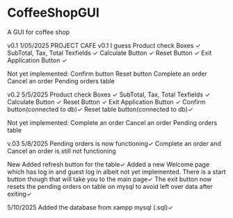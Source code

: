 # CoffeeShopGUI
A GUI for coffee shop

v0.1 1/05/2025
PROJECT CAFE v0.1 I guess
Product check Boxes ✓
SubTotal, Tax, Total Texfields ✓
Calculate Button ✓
Reset Button ✓
Exit Application Button ✓

Not yet implemented:
Confirm button
Reset button
Complete an order
Cancel an order
Pending orders table

v0.2 5/5/2025
Product check Boxes ✓
SubTotal, Tax, Total Texfields ✓
Calculate Button ✓
Reset Button ✓
Exit Application Button ✓
Confirm button(connected to db)✓
Reset table button(connected to db)✓

Not yet implemented:
Complete an order
Cancel an order
Pending orders table

v.03 5/8/2025
Pending orders is now functioning✓
Complete an order and Cancel an order is still not functioning

New
Added refresh button for the table✓
Added a new Welcome page which has log in and guest log in albeit not yet implemented. There is a start button though that will take you to the main page✓
The exit button now resets the pending orders on table on mysql to avoid left over data after exiting✓

5/10/2025
Added the database from xampp mysql (.sql)✓
